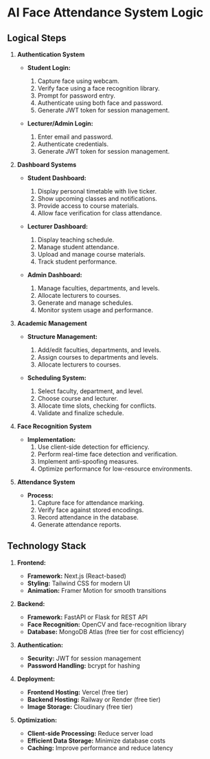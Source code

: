 # AI Face Attendance System Logic

## Logical Steps

1. **Authentication System**
   - **Student Login:**
     1. Capture face using webcam.
     2. Verify face using a face recognition library.
     3. Prompt for password entry.
     4. Authenticate using both face and password.
     5. Generate JWT token for session management.

   - **Lecturer/Admin Login:**
     1. Enter email and password.
     2. Authenticate credentials.
     3. Generate JWT token for session management.

2. **Dashboard Systems**
   - **Student Dashboard:**
     1. Display personal timetable with live ticker.
     2. Show upcoming classes and notifications.
     3. Provide access to course materials.
     4. Allow face verification for class attendance.

   - **Lecturer Dashboard:**
     1. Display teaching schedule.
     2. Manage student attendance.
     3. Upload and manage course materials.
     4. Track student performance.

   - **Admin Dashboard:**
     1. Manage faculties, departments, and levels.
     2. Allocate lecturers to courses.
     3. Generate and manage schedules.
     4. Monitor system usage and performance.

3. **Academic Management**
   - **Structure Management:**
     1. Add/edit faculties, departments, and levels.
     2. Assign courses to departments and levels.
     3. Allocate lecturers to courses.

   - **Scheduling System:**
     1. Select faculty, department, and level.
     2. Choose course and lecturer.
     3. Allocate time slots, checking for conflicts.
     4. Validate and finalize schedule.

4. **Face Recognition System**
   - **Implementation:**
     1. Use client-side detection for efficiency.
     2. Perform real-time face detection and verification.
     3. Implement anti-spoofing measures.
     4. Optimize performance for low-resource environments.

5. **Attendance System**
   - **Process:**
     1. Capture face for attendance marking.
     2. Verify face against stored encodings.
     3. Record attendance in the database.
     4. Generate attendance reports.

## Technology Stack

1. **Frontend:**
   - **Framework:** Next.js (React-based)
   - **Styling:** Tailwind CSS for modern UI
   - **Animation:** Framer Motion for smooth transitions

2. **Backend:**
   - **Framework:** FastAPI or Flask for REST API
   - **Face Recognition:** OpenCV and face-recognition library
   - **Database:** MongoDB Atlas (free tier for cost efficiency)

3. **Authentication:**
   - **Security:** JWT for session management
   - **Password Handling:** bcrypt for hashing

4. **Deployment:**
   - **Frontend Hosting:** Vercel (free tier)
   - **Backend Hosting:** Railway or Render (free tier)
   - **Image Storage:** Cloudinary (free tier)

5. **Optimization:**
   - **Client-side Processing:** Reduce server load
   - **Efficient Data Storage:** Minimize database costs
   - **Caching:** Improve performance and reduce latency 